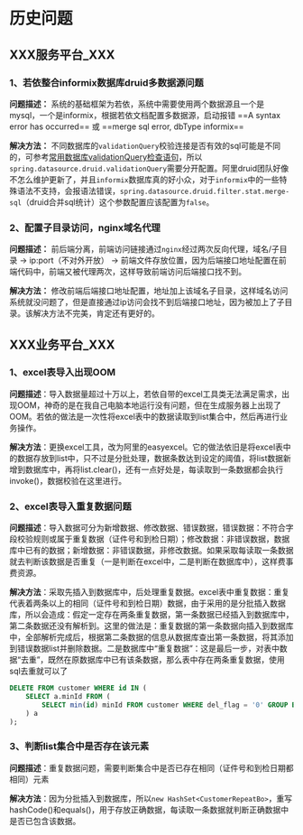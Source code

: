 # 历史问题

## XXX服务平台_XXX

### 1、若依整合informix数据库druid多数据源问题

**问题描述：** 系统的基础框架为若依，系统中需要使用两个数据源且一个是mysql，一个是informix，根据若依文档配置多数据源，启动报错 ==A syntax error has occurred== 或 ==merge sql error, dbType informix== 

**解决方法：** 不同数据库的`validationQuery`校验连接是否有效的sql可能是不同的，可参考[常用数据库validationQuery检查语句](https://blog.csdn.net/youngxv/article/details/79492622)，所以`spring.datasource.druid.validationQuery`需要分开配置。阿里druid团队好像不怎么维护更新了，并且`informix`数据库真的好小众，对于`informix`中的一些特殊语法不支持，会报语法错误，`spring.datasource.druid.filter.stat.merge-sql`（druid合并sql统计）这个参数配置应该配置为`false`。

### 2、配置子目录访问，nginx域名代理

**问题描述：** 前后端分离，前端访问链接通过`nginx`经过两次反向代理，域名/子目录 -> ip:port（不对外开放） -> 前端文件存放位置，因为后端接口地址配置在前端代码中，前端又被代理两次，这样导致前端访问后端接口找不到。

**解决方法：** 修改前端后端接口地址配置，地址加上该域名子目录，这样域名访问系统就没问题了，但是直接通过ip访问会找不到后端接口地址，因为被加上了子目录。该解决方法不完美，肯定还有更好的。


## XXX业务平台_XXX

### 1、excel表导入出现OOM

**问题描述**：导入数据量超过十万以上，若依自带的excel工具类无法满足需求，出现OOM，神奇的是在我自己电脑本地运行没有问题，但在生成服务器上出现了OOM。若依的做法是一次性将excel表中的数据读取到list集合中，然后再进行业务操作。

**解决方法**：更换excel工具，改为阿里的easyexcel。它的做法依旧是将excel表中的数据存放到list中，只不过是分批处理，数据条数达到设定的阈值，将list数据新增到数据库中，再将list.clear()，还有一点好处是，每读取到一条数据都会执行invoke()，数据校验在这里进行。

### 2、excel表导入重复数据问题

**问题描述**：导入数据可分为新增数据、修改数据、错误数据，错误数据：不符合字段校验规则或属于重复数据（证件号和到检日期）；修改数据：非错误数据，数据库中已有的数据；新增数据：非错误数据，非修改数据。如果采取每读取一条数据就去判断该数据是否重复（一是判断在excel中，二是判断在数据库中），这样费事费资源。

**解决方法**：采取先插入到数据库中，后处理重复数据。excel表中重复数据：重复代表着两条以上的相同（证件号和到检日期）数据，由于采用的是分批插入数据库，所以会造成：假定一定存在两条重复数据，第一条数据已经插入到数据库中，第二条数据还没有解析到。这里的做法是：重复数据的第一条数据向插入到数据库中，全部解析完成后，根据第二条数据的信息从数据库查出第一条数据，将其添加到错误数据list并删除数据。二是数据库中“重复数据”：这是最后一步，对表中数据“去重”，既然在原数据库中已有该条数据，那么表中存在两条重复数据，使用sql去重就可以了

```sql
DELETE FROM customer WHERE id IN ( 
    SELECT a.minId FROM ( 
        SELECT min(id) minId FROM customer WHERE del_flag = '0' GROUP BY id_number, examinatidon_date HAVING count(id_number) > 1 
    ) a
);
```

### 3、判断list集合中是否存在该元素

**问题描述**：重复数据问题，需要判断集合中是否已存在相同（证件号和到检日期都相同）元素

**解决方法**：因为分批插入到数据库，所以`new HashSet<CustomerRepeatBo>`，重写hashCode()和equals()，用于存放正确数据，每读取一条数据就判断正确数据中是否已包含该数据。